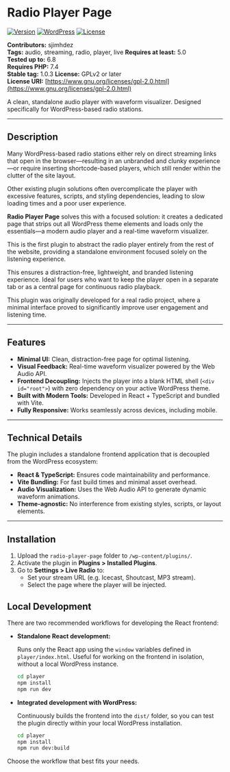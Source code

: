 # Radio Player Page

[![Version](https://img.shields.io/badge/version-1.0.3-blue.svg)](https://github.com/tuusuario/radio-player-page)
[![WordPress](https://img.shields.io/badge/WordPress-5.0%2B-blue)](https://wordpress.org/)
[![License](https://img.shields.io/badge/license-GPLv2-blue.svg)](https://www.gnu.org/licenses/gpl-2.0.html)

**Contributors:** sjimhdez  
**Tags:** audio, streaming, radio, player, live
**Requires at least:** 5.0  
**Tested up to:** 6.8  
**Requires PHP:** 7.4  
**Stable tag:** 1.0.3
**License:** GPLv2 or later  
**License URI:** [https://www.gnu.org/licenses/gpl-2.0.html](https://www.gnu.org/licenses/gpl-2.0.html)

A clean, standalone audio player with waveform visualizer. Designed specifically for WordPress-based radio stations.

---

## Description

Many WordPress-based radio stations either rely on direct streaming links that open in the browser—resulting in an unbranded and clunky experience—or require inserting shortcode-based players, which still render within the clutter of the site layout.

Other existing plugin solutions often overcomplicate the player with excessive features, scripts, and styling dependencies, leading to slow loading times and a poor user experience.

**Radio Player Page** solves this with a focused solution: it creates a dedicated page that strips out all WordPress theme elements and loads only the essentials—a modern audio player and a real-time waveform visualizer.

This is the first plugin to abstract the radio player entirely from the rest of the website, providing a standalone environment focused solely on the listening experience.

This ensures a distraction-free, lightweight, and branded listening experience. Ideal for users who want to keep the player open in a separate tab or as a central page for continuous radio playback.

This plugin was originally developed for a real radio project, where a minimal interface proved to significantly improve user engagement and listening time.

---

## Features

- **Minimal UI:** Clean, distraction-free page for optimal listening.
- **Visual Feedback:** Real-time waveform visualizer powered by the Web Audio API.
- **Frontend Decoupling:** Injects the player into a blank HTML shell (`<div id="root">`) with zero dependency on your active WordPress theme.
- **Built with Modern Tools:** Developed in React + TypeScript and bundled with Vite.
- **Fully Responsive:** Works seamlessly across devices, including mobile.

---

## Technical Details

The plugin includes a standalone frontend application that is decoupled from the WordPress ecosystem:

- **React & TypeScript:** Ensures code maintainability and performance.
- **Vite Bundling:** For fast build times and minimal asset overhead.
- **Audio Visualization:** Uses the Web Audio API to generate dynamic waveform animations.
- **Theme-agnostic:** No interference from existing styles, scripts, or layout elements.

---

## Installation

1. Upload the `radio-player-page` folder to `/wp-content/plugins/`.
2. Activate the plugin in **Plugins > Installed Plugins**.
3. Go to **Settings > Live Radio** to:
   - Set your stream URL (e.g. Icecast, Shoutcast, MP3 stream).
   - Select the page where the player will be injected.

## Local Development

There are two recommended workflows for developing the React frontend:

- **Standalone React development:**

  Runs only the React app using the `window` variables defined in `player/index.html`. Useful for working on the frontend in isolation, without a local WordPress instance.

  ```bash
  cd player
  npm install
  npm run dev
  ```

- **Integrated development with WordPress:**

  Continuously builds the frontend into the `dist/` folder, so you can test the plugin directly within your local WordPress installation.

  ```bash
  cd player
  npm install
  npm run dev:build
  ```

Choose the workflow that best fits your needs.
